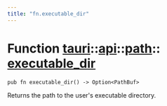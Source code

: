 ```yaml
---
title: "fn.executable_dir"
---
```


# Function [tauri](/docs/api/rust/tauri/../../index.html)::​[api](/docs/api/rust/tauri/../index.html)::​[path](/docs/api/rust/tauri/index.html)::​[executable_dir](/docs/api/rust/tauri/)

    pub fn executable_dir() -> Option<PathBuf>

Returns the path to the user's executable directory.
